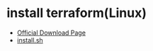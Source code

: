 install terraform(Linux)
===========================

- [Official Download Page](https://www.terraform.io/downloads.html)
- [install.sh](./install.sh)